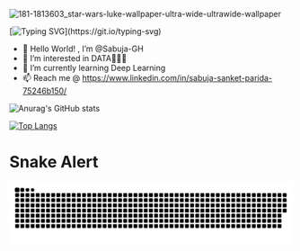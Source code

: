 ![181-1813603_star-wars-luke-wallpaper-ultra-wide-ultrawide-wallpaper](https://user-images.githubusercontent.com/85345738/134575642-5b840c09-d8f0-4cd4-b35a-41f4c8b96819.jpg)

[![Typing SVG](https://readme-typing-svg.herokuapp.com/?lines=Are+you+to+paying+attention?;May+the+source+be+with+you!)](https://git.io/typing-svg)

- 👋 Hello World! , I’m @Sabuja-GH
- 👀 I’m interested in DATA🙉😻🤍
- 🌱 I’m currently learning Deep Learning
- 📫 Reach me @ https://www.linkedin.com/in/sabuja-sanket-parida-75246b150/


![Anurag's GitHub stats](https://github-readme-stats.vercel.app/api?username=Sabuja-GH&theme=gotham&show_icons=true&count_private=true)

[![Top Langs](https://github-readme-stats.vercel.app/api/top-langs/?username=Sabuja-GH&layout=compact&theme=gotham)](https://github.com/anuraghazra/github-readme-stats)

# Snake Alert
<!-- platane/snk works, it just puts it on a new branch -->
![mishmanners snake gif](https://github.com/mishmanners/MishManners/blob/output/github-contribution-grid-snake.svg)

<!---
Sabuja-GH/Sabuja-GH is a ✨ special ✨ repository because its `README.md` (this file) appears on your GitHub profile.
You can click the Preview link to take a look at your changes.
--->
